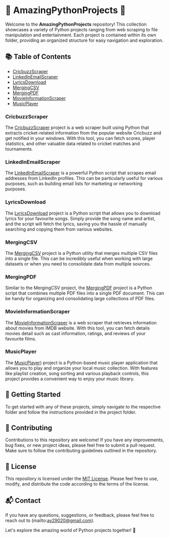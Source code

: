 # 🚀 AmazingPythonProjects 🐍

Welcome to the **AmazingPythonProjects** repository! This collection showcases a variety of Python projects ranging from web scraping to file manipulation and entertainment. Each project is contained within its own folder, providing an organized structure for easy navigation and exploration.

## 📚 Table of Contents

- [CricbuzzScraper](#cricbuzzscraper)
- [LinkedInEmailScraper](#linkedinemailscraper)
- [LyricsDownload](#lyricsdownload)
- [MergingCSV](#mergingcsv)
- [MergingPDF](#mergingpdf)
- [MovieInformationScraper](#movieinformationscraper)
- [MusicPlayer](#musicplayer)

### CricbuzzScraper

The [CricbuzzScraper](https://github.com/Abhishek-yadv/AmazingPythonProjects/tree/master/CricbuzzScrapper) project is a web scraper built using Python that extracts cricket-related information from the popular website Cricbuzz and get notified in your windows. With this tool, you can fetch scores, player statistics, and other valuable data related to cricket matches and tournaments.

### LinkedInEmailScraper

The [LinkedInEmailScraper](https://github.com/Abhishek-yadv/AmazingPythonProjects/tree/master/LinkedInEmailScraper) is a powerful Python script that scrapes email addresses from LinkedIn profiles. This can be particularly useful for various purposes, such as building email lists for marketing or networking purposes.

### LyricsDownload

The [LyricsDownload](https://github.com/Abhishek-yadv/AmazingPythonProjects/tree/master/LyricsDownload) project is a Python script that allows you to download lyrics for your favourite songs. Simply provide the song name and artist, and the script will fetch the lyrics, saving you the hassle of manually searching and copying them from various websites.

### MergingCSV

The [MergingCSV](link_to_mergingcsv_folder) project is a Python utility that merges multiple CSV files into a single file. This can be incredibly useful when working with large datasets or when you need to consolidate data from multiple sources.

### MergingPDF

Similar to the MergingCSV project, the [MergingPDF](https://github.com/Abhishek-yadv/AmazingPythonProjects/tree/master/MergingCSV) project is a Python script that combines multiple PDF files into a single PDF document. This can be handy for organizing and consolidating large collections of PDF files.

### MovieInformationScraper

The [MovieInformationScraper](https://github.com/Abhishek-yadv/AmazingPythonProjects/tree/master/MovieInformationScraper) is a web scraper that retrieves information about movies from IMDB website. With this tool, you can fetch details movies detail such as cast information, ratings, and reviews of your favourite films.

### MusicPlayer

The [MusicPlayer](https://github.com/Abhishek-yadv/AmazingPythonProjects/tree/master/MusicPlayer)) project is a Python-based music player application that allows you to play and organize your local music collection. With features like playlist creation, song sorting and various playback controls, this project provides a convenient way to enjoy your music library.

## 🚀 Getting Started

To get started with any of these projects, simply navigate to the respective folder and follow the instructions provided in the project folder.

## 🤝 Contributing

Contributions to this repository are welcome! If you have any improvements, bug fixes, or new project ideas, please feel free to submit a pull request. Make sure to follow the contributing guidelines outlined in the repository.

## 📝 License

This repository is licensed under the [MIT License](link_to_license_file). Please feel free to use, modify, and distribute the code according to the terms of the license.

## 📬 Contact

If you have any questions, suggestions, or feedback, please feel free to reach out to (mailto:ay29020@gmail.com).

Let's explore the amazing world of Python projects together! 🎉

